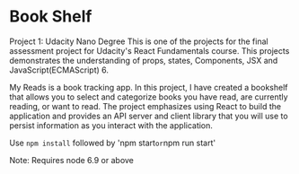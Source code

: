 # Book Shelf
Project 1: Udacity Nano Degree
This is one of the projects for the final assessment project for Udacity's React Fundamentals course. This projects demonstrates the understanding of props, states, Components, JSX and JavaScript(ECMAScript) 6.

My Reads is a book tracking app. In this project, I have created a bookshelf that allows you to select and categorize books you have read, are currently reading, or want to read. The project emphasizes using React to build the application and provides an API server and client library that you will use to persist information as you interact with the application.

Use `npm install` followed by 'npm start` or `npm run start'

Note: Requires node 6.9 or above

